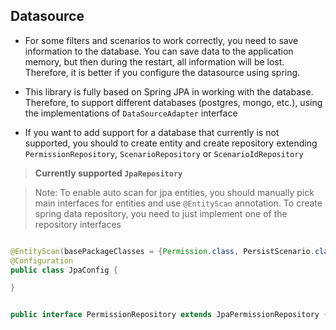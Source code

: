 ## Datasource

- For some filters and scenarios to work correctly, you need to save information to the database.
  You can save data to the application memory, but then during the restart, all information will be
  lost. Therefore, it is better if you configure the datasource using spring.

- This library is fully based on Spring JPA in working with the database. Therefore, to support
  different databases (postgres, mongo, etc.), using the implementations of `DataSourceAdapter`
  interface
- If you want to add support for a database that currently is not supported, you should to
  create entity and create repository extending `PermissionRepository`, `ScenarioRepository`
  or `ScenarioIdRepository`

> **Currently supported `JpaRepository`**

> Note: To enable auto scan for jpa entities, you should manually pick main interfaces for entities
> and use `@EntityScan` annotation. To create spring data repository, you need to just implement one
> of the repository interfaces

```java

@EntityScan(basePackageClasses = {Permission.class, PersistScenario.class})
@Configuration
public class JpaConfig {

}
```

```java

public interface PermissionRepository extends JpaPermissionRepository {}
```